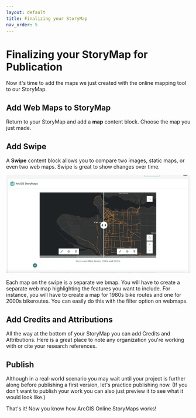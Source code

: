 ```yaml
---
layout: default
title: Finalizing your StoryMap
nav_order: 5
---
```

# Finalizing your StoryMap for Publication
Now it's time to add the maps we just created with the online mapping tool to our StoryMap. 

## Add Web Maps to StoryMap
Return to your StoryMap and add a **map** content block. Choose the map you just made.

## Add Swipe
A **Swipe** content block allows you to compare two images, static maps, or even two web maps. Swipe is great to show changes over time.

![slider](./images/slider-20250220.png)

Each map on the swipe is a separate we bmap. You will have to create a separate web map highlighting the features you want to include. For instance, you will have to create a map for 1980s bike routes and one for 2000s bikeroutes. You can easily do this with the filter option on webmaps.


## Add Credits and Attributions
All the way at the bottom of your StoryMap you can add Credits and Attributions. Here is a great place to note any organization you're working with or cite your research references.  

## Publish 
Although in a real-world scenario you may wait until your project is further along before publishing a first version, let's practice publishing now. (If you don't want to publish your work you can also just preview it to see what it would look like.)


That's it! Now you know how ArcGIS Online StoryMaps works!